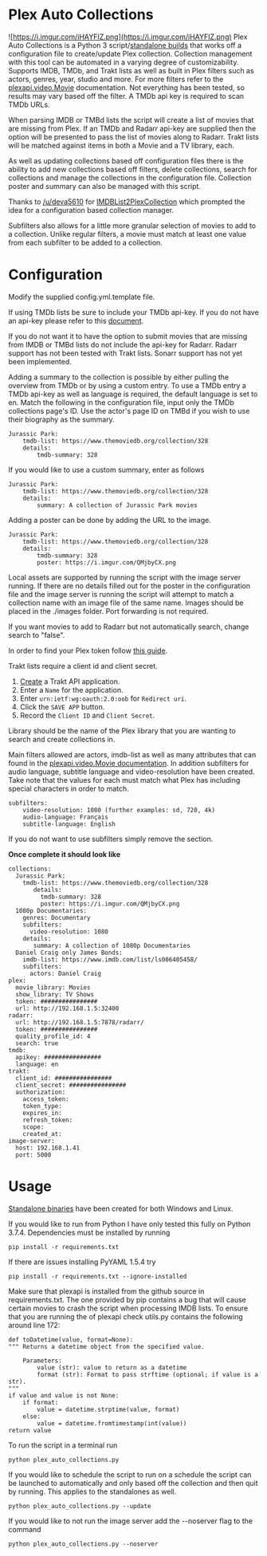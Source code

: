 # Plex Auto Collections
![https://i.imgur.com/iHAYFIZ.png](https://i.imgur.com/iHAYFIZ.png)
Plex Auto Collections is a Python 3 script/[standalone builds](https://github.com/vladimir-tutin/Plex-Auto-Collections/tree/master/dist) that 
works off a configuration file to create/update Plex collection. Collection management with this tool can be automated 
in a varying degree of customizability. Supports IMDB, TMDb, and Trakt lists as well as built in Plex 
filters such as actors, genres, year, studio and more. For more filters refer to the 
[plexapi.video.Movie](https://python-plexapi.readthedocs.io/en/latest/modules/video.html#plexapi.video.Movie) 
documentation. Not everything has been tested, so results may vary based off the filter. A TMDb api key is required to 
scan TMDb URLs.

When parsing IMDB or TMBd lists the script will create a list of movies that are missing from Plex. If an TMDb and 
Radarr api-key are supplied then the option will be presented to pass the list of movies along to Radarr. Trakt lists will be matched against items in both a Movie and a TV library, each.

As well as updating collections based off configuration files there is the ability to add new collections based off 
filters, delete collections, search for collections and manage the collections in the configuration file. Collection 
poster and summary can also be managed with this script.

Thanks to [/u/deva5610](https://www.reddit.com/user/deva5610) for 
[IMDBList2PlexCollection](https://github.com/deva5610/IMDBList2PlexCollection) which prompted the idea for a 
configuration based collection manager.

Subfilters also allows for a little more granular selection of movies to add to a collection. Unlike regular filters, a 
movie must match at least one value from each subfilter to be added to a collection.

# Configuration
Modify the supplied config.yml.template file.

If using TMDb lists be sure to include your TMDb api-key. If you do not have an api-key please refer to this 
[document](https://developers.themoviedb.org/3/getting-started/introduction).

If you do not want it to have the option to submit movies that are missing from IMDB or TMBd lists do not include the 
api-key for Radarr. Radarr support has not been tested with Trakt lists. Sonarr support has not yet been implemented.

Adding a summary to the collection is possible by either pulling the overview from TMDb or by using a custom entry. To
use a TMDb entry a TMDb api-key as well as language is required, the default language is set to en. Match the following 
in the configuration file, input only the TMDb collections page's ID. Use the actor's page ID on TMBd if you wish to 
use their biography as the summary.

    Jurassic Park:
        tmdb-list: https://www.themoviedb.org/collection/328
        details:
            tmdb-summary: 328

If you would like to use a custom summary, enter as follows

    Jurassic Park:
        tmdb-list: https://www.themoviedb.org/collection/328
        details:
            summary: A collection of Jurassic Park movies
            
Adding a poster can be done by adding the URL to the image.

    Jurassic Park:
        tmdb-list: https://www.themoviedb.org/collection/328
        details:
            tmdb-summary: 328
            poster: https://i.imgur.com/QMjbyCX.png

Local assets are supported by running the script with the image server running. If there are no details filled out for 
the poster in the configuration file and the image server is running the script will attempt to match a collection name 
with an image file of the same name. Images should be placed in the ./images folder. Port forwarding is not required.

If you want movies to add to Radarr but not automatically search, change search to "false".

In order to find your Plex token follow 
[this guide](https://support.plex.tv/articles/204059436-finding-an-authentication-token-x-plex-token/).

Trakt lists require a client id and client secret.
1. [Create](https://trakt.tv/oauth/applications/new) a Trakt API application.
2. Enter a `Name` for the application.
3. Enter `urn:ietf:wg:oauth:2.0:oob` for `Redirect uri`.
4. Click the `SAVE APP` button.
5. Record the `Client ID` and `Client Secret`. 

Library should be the name of the Plex library that you are wanting to search and create collections in.

Main filters allowed are actors, imdb-list as well as many attributes that can found in the [plexapi.video.Movie 
documentation](https://python-plexapi.readthedocs.io/en/latest/modules/video.html#plexapi.video.Movie). In addition 
subfilters for audio language, subtitle language and video-resolution have been created. Take note that the values for 
each must match what Plex has including special characters in order to match.

    subfilters:
        video-resolution: 1080 (further examples: sd, 720, 4k)
        audio-language: Français
        subtitle-language: English

If you do not want to use subfilters simply remove the section.

**Once complete it should look like**
```
collections:
  Jurassic Park:
    tmdb-list: https://www.themoviedb.org/collection/328
       details:
         tmdb-summary: 328
         poster: https://i.imgur.com/QMjbyCX.png
  1080p Documentaries:
    genres: Documentary
    subfilters:
      video-resolution: 1080
    details:
       summary: A collection of 1080p Documentaries
  Daniel Craig only James Bonds:
    imdb-list: https://www.imdb.com/list/ls006405458/
    subfilters:
      actors: Daniel Craig
plex:
  movie_library: Movies
  show_library: TV Shows
  token: ################ 
  url: http://192.168.1.5:32400
radarr:
  url: http://192.168.1.5:7878/radarr/
  token: ################ 
  quality_profile_id: 4
  search: true
tmdb:
  apikey: ################ 
  language: en
trakt:
  client_id: ################ 
  client_secret: ################ 
  authorization:
    access_token:
    token_type:
    expires_in:
    refresh_token:
    scope:
    created_at:
image-server:
  host: 192.168.1.41
  port: 5000
```

# Usage
[Standalone binaries](https://github.com/vladimir-tutin/Plex-Auto-Collections/tree/master/dist) have been created for both Windows and Linux.

If you would like to run from Python I have only tested this fully on Python 3.7.4. Dependencies must be installed by running

    pip install -r requirements.txt
    
If there are issues installing PyYAML 1.5.4 try

    pip install -r requirements.txt --ignore-installed
    
Make sure that plexapi is installed from the github source in requirements.txt. The one provided by pip contains a bug 
that will cause certain movies to crash the script when processing IMDB lists. To ensure that you are running the of 
plexapi check utils.py contains the following around line 172:

    def toDatetime(value, format=None):
    """ Returns a datetime object from the specified value.

        Parameters:
            value (str): value to return as a datetime
            format (str): Format to pass strftime (optional; if value is a str).
    """
    if value and value is not None:
        if format:
            value = datetime.strptime(value, format)
        else:
            value = datetime.fromtimestamp(int(value))
    return value

To run the script in a terminal run

    python plex_auto_collections.py
    
If you would like to schedule the script to run on a schedule the script can be launched to automatically and only 
based off the collection and then quit by running. This applies to the standalones as well.

    python plex_auto_collections.py --update

If you would like to not run the image server add the --noserver flag to the command

    python plex_auto_collections.py --noserver
